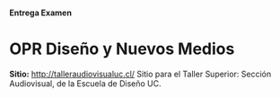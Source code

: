 #### Entrega Examen
# OPR Diseño y Nuevos Medios


**Sitio:** http://talleraudiovisualuc.cl/
Sitio para el Taller Superior: Sección Audiovisual, de la Escuela de Diseño UC.
